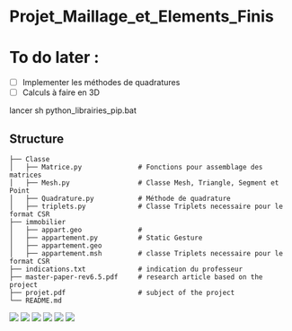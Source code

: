 # Projet_Maillage_et_Elements_Finis


# To do later : 
- [ ]  Implementer les méthodes de quadratures 
- [ ] Calculs à faire en 3D 

lancer sh python_librairies_pip.bat

## Structure 
```
├── Classe            
│   ├── Matrice.py              # Fonctions pour assemblage des matrices 
│   ├── Mesh.py                 # Classe Mesh, Triangle, Segment et Point 
│   ├── Quadrature.py           # Méthode de quadrature
│   ├── triplets.py             # Classe Triplets necessaire pour le format CSR
├── immobilier           
│   ├── appart.geo              # 
│   ├── appartement.py          # Static Gesture
│   ├── appartement.geo
│   ├── appartement.msh         # classe Triplets necessaire pour le format CSR
├── indications.txt             # indication du professeur
├── master-paper-rev6.5.pdf     # research article based on the project
├── projet.pdf                  # subject of the project 
└── README.md
```
<img src="https://render.githubusercontent.com/render/math?math=-\int_{\Omega}\Delta uv = 0 ">
<img src="https://render.githubusercontent.com/render/math?math=-\int_{\Omega}\Delta uv = 0 ">
<img src="https://render.githubusercontent.com/render/math?math=\int_{\Omega}\nabla u \nabla v  -\int_{\Omega}(\partial_{n}u)v = 0 ">
<img src="https://render.githubusercontent.com/render/math?math=\int_{\Omega}\nabla u \nabla v = \int_{\Omega}(\partial_{n}u)v ">
<img src="https://render.githubusercontent.com/render/math?math==  \int_{\Gamma_{rad}}(\partial_{n}u)v %2B  \int_{\Gamma_{fen}}(\partial_{n}u)v %2B  \int_{\Gamma_{mur}}(\partial_{n}u)v ">
<img src="https://render.githubusercontent.com/render/math?math==  \underbrace{\int_{\Gamma_{rad}}(\partial_{n}u)v %2B  \int_{\Gamma_{fen}}(\partial_{n}u)v %2B 0 }_\textrm{Dirichlet homogène}">

